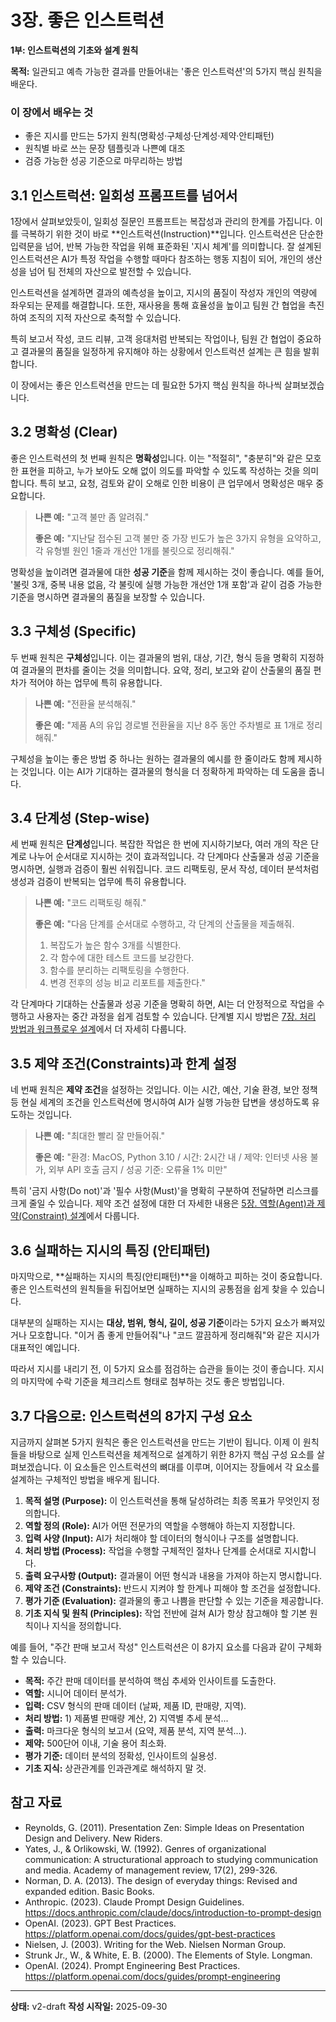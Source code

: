 # 3장. 좋은 인스트럭션

**1부: 인스트럭션의 기초와 설계 원칙**

**목적:** 일관되고 예측 가능한 결과를 만들어내는 '좋은 인스트럭션'의 5가지 핵심 원칙을 배운다.

### 이 장에서 배우는 것
- 좋은 지시를 만드는 5가지 원칙(명확성·구체성·단계성·제약·안티패턴)
- 원칙별 바로 쓰는 문장 템플릿과 나쁜예 대조
- 검증 가능한 성공 기준으로 마무리하는 방법

## 3.1 인스트럭션: 일회성 프롬프트를 넘어서

1장에서 살펴보았듯이, 일회성 질문인 프롬프트는 복잡성과 관리의 한계를 가집니다. 이를 극복하기 위한 것이 바로 **인스트럭션(Instruction)**입니다. 인스트럭션은 단순한 입력문을 넘어, 반복 가능한 작업을 위해 표준화된 '지시 체계'를 의미합니다. 잘 설계된 인스트럭션은 AI가 특정 작업을 수행할 때마다 참조하는 행동 지침이 되어, 개인의 생산성을 넘어 팀 전체의 자산으로 발전할 수 있습니다.

인스트럭션을 설계하면 결과의 예측성을 높이고, 지시의 품질이 작성자 개인의 역량에 좌우되는 문제를 해결합니다. 또한, 재사용을 통해 효율성을 높이고 팀원 간 협업을 촉진하여 조직의 지적 자산으로 축적할 수 있습니다.

특히 보고서 작성, 코드 리뷰, 고객 응대처럼 반복되는 작업이나, 팀원 간 협업이 중요하고 결과물의 품질을 일정하게 유지해야 하는 상황에서 인스트럭션 설계는 큰 힘을 발휘합니다.

이 장에서는 좋은 인스트럭션을 만드는 데 필요한 5가지 핵심 원칙을 하나씩 살펴보겠습니다.

## 3.2 명확성 (Clear)

좋은 인스트럭션의 첫 번째 원칙은 **명확성**입니다. 이는 "적절히", "충분히"와 같은 모호한 표현을 피하고, 누가 보아도 오해 없이 의도를 파악할 수 있도록 작성하는 것을 의미합니다. 특히 보고, 요청, 검토와 같이 오해로 인한 비용이 큰 업무에서 명확성은 매우 중요합니다.

> **나쁜 예:** "고객 불만 좀 알려줘."
>
> **좋은 예:** "지난달 접수된 고객 불만 중 가장 빈도가 높은 3가지 유형을 요약하고, 각 유형별 원인 1줄과 개선안 1개를 불릿으로 정리해줘."

명확성을 높이려면 결과물에 대한 **성공 기준**을 함께 제시하는 것이 좋습니다. 예를 들어, '불릿 3개, 중복 내용 없음, 각 불릿에 실행 가능한 개선안 1개 포함'과 같이 검증 가능한 기준을 명시하면 결과물의 품질을 보장할 수 있습니다.

## 3.3 구체성 (Specific)

두 번째 원칙은 **구체성**입니다. 이는 결과물의 범위, 대상, 기간, 형식 등을 명확히 지정하여 결과물의 편차를 줄이는 것을 의미합니다. 요약, 정리, 보고와 같이 산출물의 품질 편차가 적어야 하는 업무에 특히 유용합니다.

> **나쁜 예:** "전환율 분석해줘."
>
> **좋은 예:** "제품 A의 유입 경로별 전환율을 지난 8주 동안 주차별로 표 1개로 정리해줘."

구체성을 높이는 좋은 방법 중 하나는 원하는 결과물의 예시를 한 줄이라도 함께 제시하는 것입니다. 이는 AI가 기대하는 결과물의 형식을 더 정확하게 파악하는 데 도움을 줍니다.

## 3.4 단계성 (Step-wise)

세 번째 원칙은 **단계성**입니다. 복잡한 작업은 한 번에 지시하기보다, 여러 개의 작은 단계로 나누어 순서대로 지시하는 것이 효과적입니다. 각 단계마다 산출물과 성공 기준을 명시하면, 실행과 검증이 훨씬 쉬워집니다. 코드 리팩토링, 문서 작성, 데이터 분석처럼 생성과 검증이 반복되는 업무에 특히 유용합니다.

> **나쁜 예:** "코드 리팩토링 해줘."
>
> **좋은 예:** "다음 단계를 순서대로 수행하고, 각 단계의 산출물을 제출해줘.
> 1. 복잡도가 높은 함수 3개를 식별한다.
> 2. 각 함수에 대한 테스트 코드를 보강한다.
> 3. 함수를 분리하는 리팩토링을 수행한다.
> 4. 변경 전후의 성능 비교 리포트를 제출한다."

각 단계마다 기대하는 산출물과 성공 기준을 명확히 하면, AI는 더 안정적으로 작업을 수행하고 사용자는 중간 과정을 쉽게 검토할 수 있습니다. 단계별 지시 방법은 [7장. 처리 방법과 워크플로우 설계](07-process-workflow.md)에서 더 자세히 다룹니다.

## 3.5 제약 조건(Constraints)과 한계 설정

네 번째 원칙은 **제약 조건**을 설정하는 것입니다. 이는 시간, 예산, 기술 환경, 보안 정책 등 현실 세계의 조건을 인스트럭션에 명시하여 AI가 실행 가능한 답변을 생성하도록 유도하는 것입니다.

> **나쁜 예:** "최대한 빨리 잘 만들어줘."
>
> **좋은 예:** "환경: MacOS, Python 3.10 / 시간: 2시간 내 / 제약: 인터넷 사용 불가, 외부 API 호출 금지 / 성공 기준: 오류율 1% 미만"

특히 '금지 사항(Do not)'과 '필수 사항(Must)'을 명확히 구분하여 전달하면 리스크를 크게 줄일 수 있습니다. 제약 조건 설정에 대한 더 자세한 내용은 [5장. 역할(Agent)과 제약(Constraint) 설계](05-agent-constraints.md)에서 다룹니다.

## 3.6 실패하는 지시의 특징 (안티패턴)

마지막으로, **실패하는 지시의 특징(안티패턴)**을 이해하고 피하는 것이 중요합니다. 좋은 인스트럭션의 원칙들을 뒤집어보면 실패하는 지시의 공통점을 쉽게 찾을 수 있습니다.

대부분의 실패하는 지시는 **대상, 범위, 형식, 길이, 성공 기준**이라는 5가지 요소가 빠져있거나 모호합니다. "이거 좀 좋게 만들어줘"나 "코드 깔끔하게 정리해줘"와 같은 지시가 대표적인 예입니다.

따라서 지시를 내리기 전, 이 5가지 요소를 점검하는 습관을 들이는 것이 좋습니다. 지시의 마지막에 수락 기준을 체크리스트 형태로 첨부하는 것도 좋은 방법입니다.

## 3.7 다음으로: 인스트럭션의 8가지 구성 요소

지금까지 살펴본 5가지 원칙은 좋은 인스트럭션을 만드는 기반이 됩니다. 이제 이 원칙들을 바탕으로 실제 인스트럭션을 체계적으로 설계하기 위한 8가지 핵심 구성 요소를 살펴보겠습니다. 이 요소들은 인스트럭션의 뼈대를 이루며, 이어지는 장들에서 각 요소를 설계하는 구체적인 방법을 배우게 됩니다.

1.  **목적 설명 (Purpose):** 이 인스트럭션을 통해 달성하려는 최종 목표가 무엇인지 정의합니다.
2.  **역할 정의 (Role):** AI가 어떤 전문가의 역할을 수행해야 하는지 지정합니다.
3.  **입력 사양 (Input):** AI가 처리해야 할 데이터의 형식이나 구조를 설명합니다.
4.  **처리 방법 (Process):** 작업을 수행할 구체적인 절차나 단계를 순서대로 지시합니다.
5.  **출력 요구사항 (Output):** 결과물이 어떤 형식과 내용을 가져야 하는지 명시합니다.
6.  **제약 조건 (Constraints):** 반드시 지켜야 할 한계나 피해야 할 조건을 설정합니다.
7.  **평가 기준 (Evaluation):** 결과물의 좋고 나쁨을 판단할 수 있는 기준을 제공합니다.
8.  **기초 지식 및 원칙 (Principles):** 작업 전반에 걸쳐 AI가 항상 참고해야 할 기본 원칙이나 지식을 정의합니다.

예를 들어, "주간 판매 보고서 작성" 인스트럭션은 이 8가지 요소를 다음과 같이 구체화할 수 있습니다.

- **목적:** 주간 판매 데이터를 분석하여 핵심 추세와 인사이트를 도출한다.
- **역할:** 시니어 데이터 분석가.
- **입력:** CSV 형식의 판매 데이터 (날짜, 제품 ID, 판매량, 지역).
- **처리 방법:** 1) 제품별 판매량 계산, 2) 지역별 추세 분석...
- **출력:** 마크다운 형식의 보고서 (요약, 제품 분석, 지역 분석...).
- **제약:** 500단어 이내, 기술 용어 최소화.
- **평가 기준:** 데이터 분석의 정확성, 인사이트의 실용성.
- **기초 지식:** 상관관계를 인과관계로 해석하지 말 것.

## 참고 자료

- Reynolds, G. (2011). Presentation Zen: Simple Ideas on Presentation Design and Delivery. New Riders.
- Yates, J., & Orlikowski, W. (1992). Genres of organizational communication: A structurational approach to studying communication and media. Academy of management review, 17(2), 299-326.
- Norman, D. A. (2013). The design of everyday things: Revised and expanded edition. Basic Books.
- Anthropic. (2023). Claude Prompt Design Guidelines. https://docs.anthropic.com/claude/docs/introduction-to-prompt-design
- OpenAI. (2023). GPT Best Practices. https://platform.openai.com/docs/guides/gpt-best-practices
 - Nielsen, J. (2003). Writing for the Web. Nielsen Norman Group.
 - Strunk Jr., W., & White, E. B. (2000). The Elements of Style. Longman.
 - OpenAI. (2024). Prompt Engineering Best Practices. https://platform.openai.com/docs/guides/prompt-engineering
 

---

 

**상태:** v2-draft
**작성 시작일:** 2025-09-30
